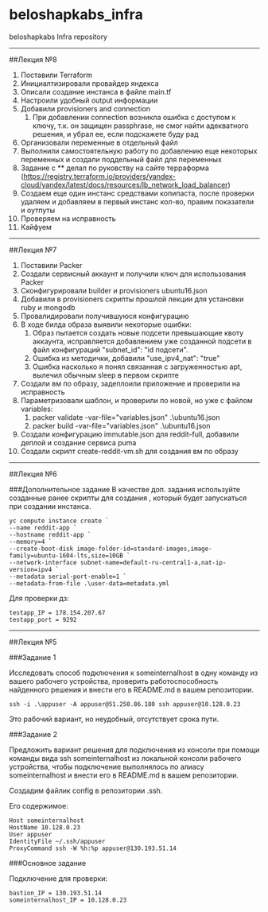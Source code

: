 # beloshapkabs_infra
beloshapkabs Infra repository

---

##Лекция №8

1. Поставили Terraform
2. Инициалтизировали провайдер яндекса
3. Описали создание инстанса в файле main.tf
4. Настроили удобный output информации
5. Добавили provisioners and connection
   1. При добавлении connection возникла ошибка с доступом к ключу, т.к. он защищен passphrase, не смог найти адекватного решения, и убрал ее, если подскажете буду рад
6. Организовали переменные в отдельный файл
7. Выполнили самостоятельную работу по добавлению еще некоторых переменных и создали поддельный файл для переменных
8. Задание с ** делал по руковству на сайте терраформа (https://registry.terraform.io/providers/yandex-cloud/yandex/latest/docs/resources/lb_network_load_balancer)
9. Создаем еще один инстанс средствами копипаста, после проверки удаляем и добавляем в первый инстанс кол-во, правим показатели и оутпуты
10. Проверяем на исправность
11. Кайфуем

---

##Лекция №7

1. Поставили Packer
2. Создали сервисный аккаунт и получили ключ для использования Packer
3. Сконфигурировали builder и provisioners ubuntu16.json
4. Добавили в provisioners скрипты прошлой лекции для установки ruby и mongodb
5. Провалидировали получившуюся конфигурацию
6. В ходе билда образа выявили некоторые ошибки:
   1. Образ пытается создать новые подсети превышающие квоту аккаунта, исправляется добавлением
      уже созданной подсети в файл конфигураций "subnet_id": "id подсети".
   2. Ошибка из методички, добавили "use_ipv4_nat": "true"
   3. Ошибка насколько я понял связанная с загруженностью apt, вылечил обычным sleep в первом скрипте
7. Создали вм по образу, задеплоили приложение и проверили на исправность
8. Параметризовали шаблон, и проверили по новой, но уже с файлом variables:
   1. packer validate -var-file="variables.json" .\ubuntu16.json
   2. packer build -var-file="variables.json" .\ubuntu16.json
9. Создали конфигурацию immutable.json для reddit-full, добавили деплой и создание сервиса puma
10. Создали скрипт create-reddit-vm.sh для создания вм по образу


---

##Лекция №6

###Дополнительное задание
В качестве доп. задания используйте созданные ранее скрипты для
создания , который будет запускаться при создании инстанса.
```
yc compute instance create `
--name reddit-app `
--hostname reddit-app `
--memory=4 `
--create-boot-disk image-folder-id=standard-images,image-family=ubuntu-1604-lts,size=10GB `
--network-interface subnet-name=default-ru-central1-a,nat-ip-version=ipv4 `
--metadata serial-port-enable=1 `
--metadata-from-file .\user-data=metadata.yml
```

Для проверки дз:
```
testapp_IP = 178.154.207.67
testapp_port = 9292
```

---

##Лекция №5

###Задание 1

Исследовать способ подключения к someinternalhost в одну
команду из вашего рабочего устройства, проверить работоспособность
найденного решения и внести его в README.md в вашем репозитории.

`ssh -i .\appuser -A appuser@51.250.86.180 ssh appuser@10.128.0.23`

Это рабочий вариант, но неудобный, отсутствует срока пути.

###Задание 2

Предложить вариант решения для подключения из консоли при помощи
команды вида ssh someinternalhost из локальной консоли рабочего
устройства, чтобы подключение выполнялось по алиасу
someinternalhost и внести его в README.md в вашем репозитории.

Создадим файлик config в репозитории .ssh.

Его содержимое:
```
Host someinternalhost
HostName 10.128.0.23
User appuser
IdentityFile ~/.ssh/appuser
ProxyCommand ssh -W %h:%p appuser@130.193.51.14
```
###Основное задание

Подключение для проверки:
```
bastion_IP = 130.193.51.14
someinternalhost_IP = 10.128.0.23
```

